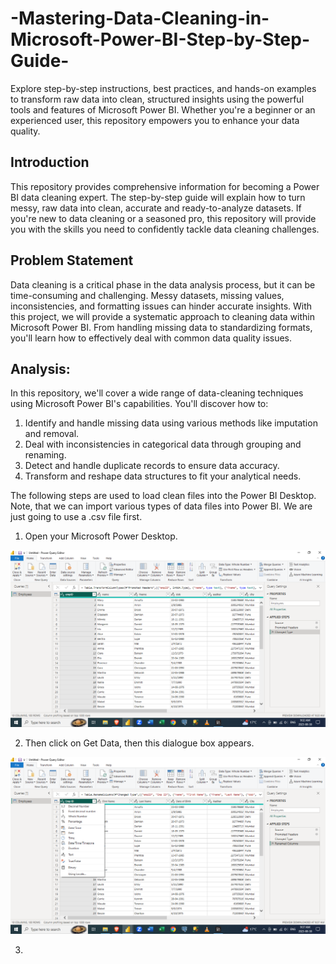 # -Mastering-Data-Cleaning-in-Microsoft-Power-BI-Step-by-Step-Guide-
Explore step-by-step instructions, best practices, and hands-on examples to transform raw data into clean, structured insights using the powerful tools and features of Microsoft Power BI. Whether you're a beginner or an experienced user, this repository empowers you to enhance your data quality.

## Introduction
This repository provides comprehensive information for becoming a Power BI data cleaning expert. The step-by-step guide will explain how to turn messy, raw data into clean, accurate and ready-to-analyze datasets. If you're new to data cleaning or a seasoned pro, this repository will provide you with the skills you need to confidently tackle data cleaning challenges.

## Problem Statement
Data cleaning is a critical phase in the data analysis process, but it can be time-consuming and challenging. Messy datasets, missing values, inconsistencies, and formatting issues can hinder accurate insights. With this project, we will provide a systematic approach to cleaning data within Microsoft Power BI. From handling missing data to standardizing formats, you'll learn how to effectively deal with common data quality issues.

## Analysis:
In this repository, we'll cover a wide range of data-cleaning techniques using Microsoft Power BI's capabilities. You'll discover how to:
1. Identify and handle missing data using various methods like imputation and removal.
2. Deal with inconsistencies in categorical data through grouping and renaming.
3. Detect and handle duplicate records to ensure data accuracy.
4. Transform and reshape data structures to fit your analytical needs.

The following steps are used to load clean files into the Power BI Desktop. Note, that we can import various types of data files into Power BI.  We are just going to use a .csv file first. <br>

1. Open your Microsoft Power Desktop.

![](pic1.png)

2. Then click on Get Data, then this dialogue box appears.

![](pic2.png)

3. 
